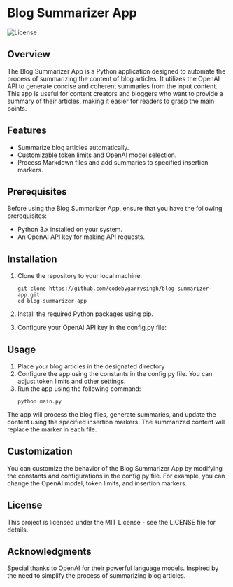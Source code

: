 # Blog Summarizer App

![License](https://img.shields.io/badge/License-MIT-green.svg)

## Overview

The Blog Summarizer App is a Python application designed to automate the process of summarizing the content of blog articles. It utilizes the OpenAI API to generate concise and coherent summaries from the input content. This app is useful for content creators and bloggers who want to provide a summary of their articles, making it easier for readers to grasp the main points.

## Features

- Summarize blog articles automatically.
- Customizable token limits and OpenAI model selection.
- Process Markdown files and add summaries to specified insertion markers.

## Prerequisites

Before using the Blog Summarizer App, ensure that you have the following prerequisites:

- Python 3.x installed on your system.
- An OpenAI API key for making API requests.

## Installation

1. Clone the repository to your local machine:

   ```shell
   git clone https://github.com/codebygarrysingh/blog-summarizer-app.git
   cd blog-summarizer-app
2. Install the required Python packages using pip.
3. Configure your OpenAI API key in the config.py file:

## Usage

1. Place your blog articles in the designated directory
2. Configure the app using the constants in the config.py file. You can adjust token limits and other settings.
3. Run the app using the following command:
    ```shell
    python main.py

The app will process the blog files, generate summaries, and update the content using the specified insertion markers. The summarized content will replace the marker in each file.

## Customization

You can customize the behavior of the Blog Summarizer App by modifying the constants and configurations in the config.py file. For example, you can change the OpenAI model, token limits, and insertion markers.

## License

This project is licensed under the MIT License - see the LICENSE file for details.

## Acknowledgments

Special thanks to OpenAI for their powerful language models.
Inspired by the need to simplify the process of summarizing blog articles.

